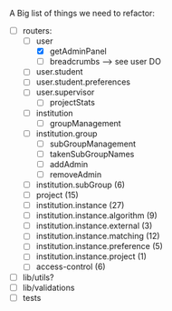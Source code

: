A Big list of things we need to refactor:

- [ ] routers:
  - [ ] user
    - [x] getAdminPanel
    - [ ] breadcrumbs --> see user DO
    <!-- not reviewed these -->
  - [ ] user.student
  - [ ] user.student.preferences
  <!-- not reviewed these -->
  - [ ] user.supervisor
    - [ ] projectStats
  - [ ] institution
    - [ ] groupManagement
  - [ ] institution.group
    - [ ] subGroupManagement
    - [ ] takenSubGroupNames
    - [ ] addAdmin
    - [ ] removeAdmin
    <!-- up to here -->
  - [ ] institution.subGroup (6)
  - [ ] project (15)
  - [ ] institution.instance (27)
  - [ ] institution.instance.algorithm (9)
  - [ ] institution.instance.external (3)
  - [ ] institution.instance.matching (12)
  - [ ] institution.instance.preference (5)
  - [ ] institution.instance.project (1)
  - [ ] access-control (6)
- [ ] lib/utils?
- [ ] lib/validations
- [ ] tests

